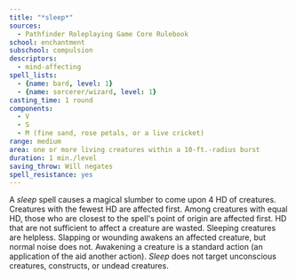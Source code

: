 ```yaml
---
title: "*sleep*"
sources:
  - Pathfinder Roleplaying Game Core Rulebook
school: enchantment
subschool: compulsion
descriptors:
  - mind-affecting
spell_lists:
  - {name: bard, level: 1}
  - {name: sorcerer/wizard, level: 1}
casting_time: 1 round
components:
  - V
  - S
  - M (fine sand, rose petals, or a live cricket)
range: medium
area: one or more living creatures within a 10-ft.-radius burst
duration: 1 min./level
saving_throw: Will negates
spell_resistance: yes
---
```


A *sleep* spell causes a magical slumber to come upon 4 HD of creatures. Creatures with the fewest HD are affected first. Among creatures with equal HD, those who are closest to the spell's point of origin are affected first. HD that are not sufficient to affect a creature are wasted. Sleeping creatures are helpless. Slapping or wounding awakens an affected creature, but normal noise does not. Awakening a creature is a standard action (an application of the aid another action). *Sleep* does not target unconscious creatures, constructs, or undead creatures.

